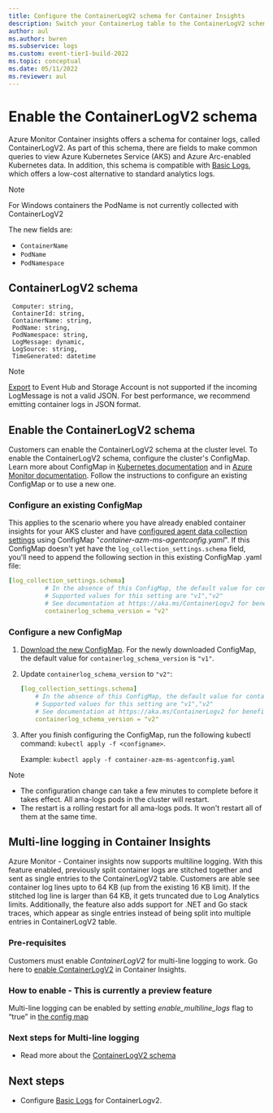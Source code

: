 ```yaml
---
title: Configure the ContainerLogV2 schema for Container Insights
description: Switch your ContainerLog table to the ContainerLogV2 schema.
author: aul
ms.author: bwren
ms.subservice: logs
ms.custom: event-tier1-build-2022
ms.topic: conceptual
ms.date: 05/11/2022
ms.reviewer: aul
---
```


# Enable the ContainerLogV2 schema 
Azure Monitor Container insights offers a schema for container logs, called ContainerLogV2. As part of this schema, there are fields to make common queries to view Azure Kubernetes Service (AKS) and Azure Arc-enabled Kubernetes data. In addition, this schema is compatible with [Basic Logs](../logs/basic-logs-configure.md), which offers a low-cost alternative to standard analytics logs.

>[!NOTE]
>For Windows containers the PodName is not currently collected with ContainerLogV2

The new fields are:
* `ContainerName`
* `PodName`
* `PodNamespace`

## ContainerLogV2 schema
```kusto
 Computer: string,
 ContainerId: string,
 ContainerName: string,
 PodName: string,
 PodNamespace: string,
 LogMessage: dynamic,
 LogSource: string,
 TimeGenerated: datetime
```

>[!NOTE]
> [Export](../logs/logs-data-export.md) to Event Hub and Storage Account is not supported if the incoming LogMessage is not a valid JSON. For best performance, we recommend emitting container logs in JSON format.

## Enable the ContainerLogV2 schema
Customers can enable the ContainerLogV2 schema at the cluster level. To enable the ContainerLogV2 schema, configure the cluster's ConfigMap. Learn more about ConfigMap in [Kubernetes documentation](https://kubernetes.io/docs/tasks/configure-pod-container/configure-pod-configmap/)  and in [Azure Monitor documentation](./container-insights-agent-config.md#configmap-file-settings-overview).
Follow the instructions to configure an existing ConfigMap or to use a new one.

### Configure an existing ConfigMap
This applies to the scenario where you have already enabled container insights for your AKS cluster and have [configured agent data collection settings](./container-insights-agent-config.md#configure-and-deploy-configmaps) using ConfigMap "_container-azm-ms-agentconfig.yaml_". If this ConfigMap doesn't yet have the `log_collection_settings.schema` field, you'll need to append the following section in this existing ConfigMap .yaml file:

```yaml
[log_collection_settings.schema]
          # In the absence of this ConfigMap, the default value for containerlog_schema_version is "v1"
          # Supported values for this setting are "v1","v2"
          # See documentation at https://aka.ms/ContainerLogv2 for benefits of v2 schema over v1 schema before opting for "v2" schema
          containerlog_schema_version = "v2"
```

### Configure a new ConfigMap
1. [Download the new ConfigMap](https://aka.ms/container-azm-ms-agentconfig). For the newly downloaded ConfigMap, the default value for `containerlog_schema_version` is `"v1"`.
1. Update `containerlog_schema_version` to `"v2"`:

    ```yaml
    [log_collection_settings.schema]
        # In the absence of this ConfigMap, the default value for containerlog_schema_version is "v1"
        # Supported values for this setting are "v1","v2"
        # See documentation at https://aka.ms/ContainerLogv2 for benefits of v2 schema over v1 schema before opting for "v2" schema
        containerlog_schema_version = "v2"
    ```

3. After you finish configuring the ConfigMap, run the following kubectl command: `kubectl apply -f <configname>`.

   Example: `kubectl apply -f container-azm-ms-agentconfig.yaml`

>[!NOTE]
>* The configuration change can take a few minutes to complete before it takes effect. All ama-logs pods in the cluster will restart. 
>* The restart is a rolling restart for all ama-logs pods. It won't restart all of them at the same time.

## Multi-line logging in Container Insights 
Azure Monitor - Container insights now supports multiline logging. With this feature enabled, previously split container logs are stitched together and sent as single entries to the ContainerLogV2 table. Customers are able see container log lines upto to 64 KB (up from the existing 16 KB limit). If the stitched log line is larger than 64 KB, it gets truncated due to Log Analytics limits. 
Additionally, the feature also adds support for .NET and Go stack traces, which appear as single entries instead of being split into multiple entries in ContainerLogV2 table. 

### Pre-requisites 
Customers must enable *ContainerLogV2* for multi-line logging to work.  Go here to [enable ContainerLogV2](/azure/azure-monitor/containers/container-insights-logging-v2#enable-the-containerlogv2-schema-1) in Container Insights. 

### How to enable - This is currently a preview feature
Multi-line logging can be enabled by setting *enable_multiline_logs* flag to “true” in [the config map](https://github.com/microsoft/Docker-Provider/blob/ci_prod/kubernetes/container-azm-ms-agentconfig.yaml#L49) 

### Next steps for Multi-line logging
* Read more about the [ContainerLogV2 schema](https://aka.ms/ContainerLogv2) 

## Next steps
* Configure [Basic Logs](../logs/basic-logs-configure.md) for ContainerLogv2.
